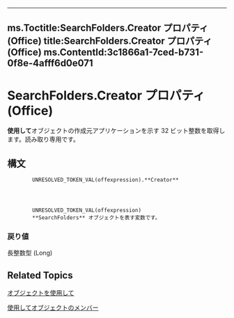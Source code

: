 

---
ms.Toctitle:SearchFolders.Creator プロパティ (Office)
title:SearchFolders.Creator プロパティ (Office)
ms.ContentId:3c1866a1-7ced-b731-0f8e-4afff6d0e071
---
# SearchFolders.Creator プロパティ (Office)




**使用して**オブジェクトの作成元アプリケーションを示す 32 ビット整数を取得します。読み取り専用です。

## 構文

            UNRESOLVED_TOKEN_VAL(offexpression).**Creator**




            UNRESOLVED_TOKEN_VAL(offexpression)
            **SearchFolders** オブジェクトを表す変数です。

### 戻り値
長整数型 (Long)





## Related Topics

[オブジェクトを使用して](5958cafc-880e-ee9f-b2f5-be463bfe5232.md)

[使用してオブジェクトのメンバー](9d383fde-dffb-8008-eb5a-757694975d20.md)





